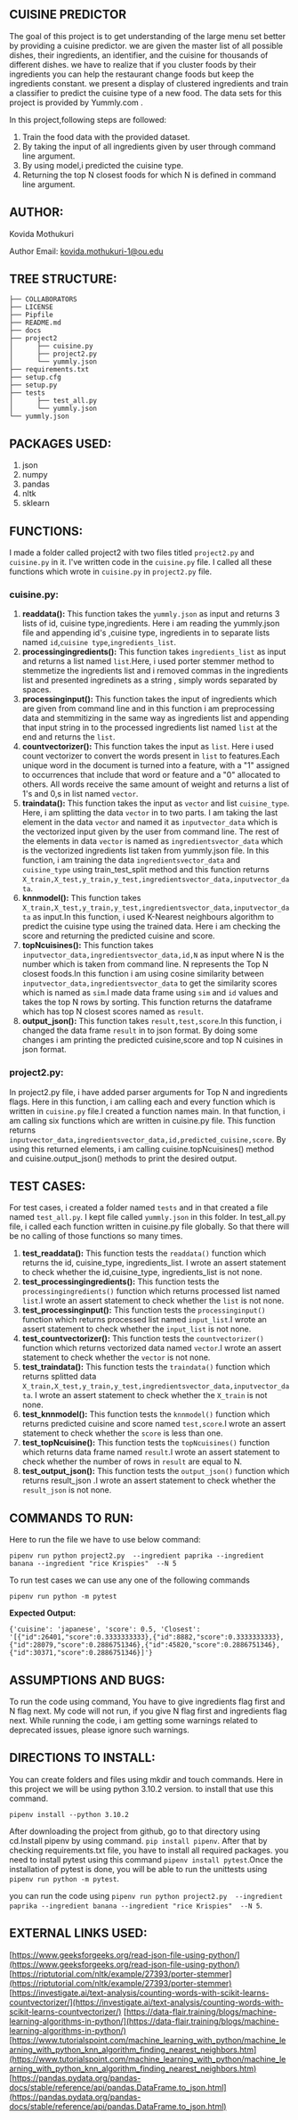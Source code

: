 ## CUISINE PREDICTOR

The goal of this project is to get understanding of
the large menu set better by providing a cuisine predictor.
we are given the master list of all possible dishes, their ingredients,
an identifier, and the cuisine for thousands of different dishes. 
we have to realize that if you cluster foods by their ingredients you can help 
the restaurant change foods but keep the ingredients constant. 
we present a display of clustered ingredients and train a classifier
to predict the cuisine type of a new food.
The data sets for this project is provided by Yummly.com .

In this project,following steps are followed:
1. Train the food data with the provided dataset.
2. By taking the input of all ingredients given by user through command
   line argument.
3. By using model,i predicted the cuisine type.
4. Returning the top N closest foods for which N is defined in command line argument.

## AUTHOR:

Kovida Mothukuri

Author Email: kovida.mothukuri-1@ou.edu


## TREE STRUCTURE:
```
├── COLLABORATORS
├── LICENSE
├── Pipfile
├── README.md
├── docs
├── project2
│      ├── cuisine.py
│      ├── project2.py
│      └── yummly.json
├── requirements.txt
├── setup.cfg
├── setup.py
├── tests
│      ├── test_all.py
│      └── yummly.json
└── yummly.json
```
## PACKAGES USED:
1. json
2. numpy
3. pandas
4. nltk
5. sklearn

## FUNCTIONS:
I made a folder called project2 with two files titled `project2.py` and
`cuisine.py` in it.
I've written code in the `cuisine.py` file. I called
all these functions which wrote in `cuisine.py` in `project2.py` file.

### cuisine.py:
1. **readdata():**
   This function takes the `yummly.json` as input and returns 3 lists of
   id, cuisine type,ingredients. Here i am reading the yummly.json file 
   and appending id's ,cuisine type, ingredients in to separate lists named
   `id`,`cuisine type`,`ingredients_list`.
2. **processingingredients():**
   This function takes `ingredients_list` as input and returns a list named
   `list`.Here, i used porter stemmer method to stemmetize the ingredients
   list and i removed commas in the ingredients list and presented ingredinets
   as a string , simply words separated by spaces.
3. **processinginput():**
   This function takes the input of ingredients which are given from command
   line and in this function i am preprocessing data and stemmitizing 
   in the same way as ingredients list and appending that input string
   in to the processed ingredients list named `list` at the end and returns the `list`.
4. **countvectorizer():**
   This function takes the input as `list`. Here i used count vectorizer 
   to convert the words present in `list` to features.Each unique word
   in the document is turned into a feature, with a "1" assigned to 
   occurrences that include that word or feature and a "0" allocated
   to others. All words receive the same amount of weight and returns 
   a list of 1's and 0,s in list named `vector`.
5. **traindata():**
   This function takes the input as `vector` and list `cuisine_type`.
   Here, i am splitting the data `vector` in to two parts. I am taking the
   last element in the data `vector` and named it as `inputvector_data`
   which is the vectorized input given by the user from command line.
   The rest of the elements in data `vector` is named as `ingredientsvector_data`
   which is the vectorized ingredients list taken from yummly.json file.
   In this function, i am training the data `ingredientsvector_data` and `cuisine_type`
   using train_test_split method and this function returns `X_train,X_test,y_train,y_test,ingredientsvector_data,inputvector_data`.
6. **knnmodel():**
   This function takes `X_train,X_test,y_train,y_test,ingredientsvector_data,inputvector_data`
   as input.In this function, i used K-Nearest neighbours algorithm to predict
   the cuisine type using the trained data. Here i am checking the score
   and returning the predicted cuisine and score.
7. **topNcuisines():**
   This function takes `inputvector_data,ingredientsvector_data,id,N` as input
   where N is the number which is taken from command line. N represents 
   the Top N closest foods.In this function i am using cosine similarity
   between `inputvector_data,ingredientsvector_data` to get the similarity
   scores which is named as `sim`.I made data frame using `sim` and `id`
   values and takes the top N rows by sorting. This function returns the 
   dataframe which has top N closest scores named as `result`.
8. **output_json():**
   This function takes `result,test,score`.In this function, i changed the 
   data frame `result` in to json format. By doing some changes i am printing the
   predicted cuisine,score and top N cuisines in json format.

### project2.py:
In project2.py file, i have added parser arguments for Top N and ingredients flags.
Here in this function, i am calling each and every function which is written 
in `cuisine.py` file.I created a function names main. In that function, i am 
calling six functions which are written in cuisine.py file. This function returns
`inputvector_data,ingredientsvector_data,id,predicted_cuisine,score`.
By using this returned elements, i am calling cuisine.topNcuisines() method
and cuisine.output_json() methods to print the desired output.

## TEST CASES:
For test cases, i created a folder named `tests` and in that created a file
named `test_all.py`. I kept file called `yummly.json` in this folder.
In test_all.py file, i called each function written in cuisine.py file globally.
So that there will be no calling of those functions so many times.
1. **test_readdata():**
   This function tests the `readdata()` function which returns the id, cuisine_type,
   ingredients_list. I wrote an assert statement to check whether the id,cuisine_type,
   ingredients_list is not none.
2. **test_processingingredients():**
   This function tests the `processingingredients()` function which returns
   processed list named `list`.I wrote an assert statement to check whether the
   `list` is not none.
3. **test_processinginput():**
   This function tests the `processinginput()` function which returns
   processed list named `input_list`.I wrote an assert statement to check whether the
   `input_list` is not none.
4. **test_countvectorizer():**
   This function tests the `countvectorizer()` function which returns
   vectorized data named `vector`.I wrote an assert statement to check whether the
   `vector` is not none.
5. **test_traindata():**
   This function tests the `traindata()` function which returns
   splitted data `X_train,X_test,y_train,y_test,ingredientsvector_data,inputvector_data`.
   I wrote an assert statement to check whether the `X_train` is not none.
6. **test_knnmodel():**
   This function tests the `knnmodel()` function which returns
   predicted cuisine and score named `test,score`.I wrote an assert statement to check whether the
   `score` is less than one.
7. **test_topNcuisine():**
   This function tests the `topNcuisines()` function which returns
   data frame named `result`.I wrote an assert statement to check whether the
   number of rows in `result` are equal to N.
8. **test_output_json():**
   This function tests the `output_json()` function which returns
   result_json .I wrote an assert statement to check whether the
   `result_json` is not none.

## COMMANDS TO RUN:
Here to run the file we have to use below command:

`pipenv run python project2.py 
--ingredient paprika --ingredient banana --ingredient "rice Krispies" 
--N 5`

To run test cases we can use any one of the following commands

`pipenv run python -m pytest`

**Expected Output:**

`{'cuisine': 'japanese', 'score': 0.5, 'Closest': '[{"id":26401,"score":0.3333333333},{"id":8882,"score":0.3333333333},{"id":28079,"score":0.2886751346},{"id":45820,"score":0.2886751346},{"id":30371,"score":0.2886751346}]'}`

## ASSUMPTIONS AND BUGS:
To run the code using command, You have to give ingredients flag first and
N flag next. My code will not run, if you give N flag first and ingredients flag next. 
While running the code, i am getting some warnings related to deprecated issues,
please ignore such warnings.
## DIRECTIONS TO INSTALL:

You can create folders and files using mkdir and touch commands.
Here in this project we will be using python 3.10.2 version. to install that use this command.

`pipenv install --python 3.10.2`

After downloading the project from github, go to that directory using cd.Install pipenv by using
command. `pip install pipenv`. After that by checking requirements.txt file, you have to install all
required packages.  you need to install pytest using this command `pipenv install pytest`.Once the installation of pytest is done, you will be able to
run the unittests using `pipenv run python -m pytest`. 

you can run the code using
`pipenv run python project2.py 
--ingredient paprika --ingredient banana --ingredient "rice Krispies" 
--N 5`.

## EXTERNAL LINKS USED:

[https://www.geeksforgeeks.org/read-json-file-using-python/](https://www.geeksforgeeks.org/read-json-file-using-python/)
[https://riptutorial.com/nltk/example/27393/porter-stemmer](https://riptutorial.com/nltk/example/27393/porter-stemmer)
[https://investigate.ai/text-analysis/counting-words-with-scikit-learns-countvectorizer/](https://investigate.ai/text-analysis/counting-words-with-scikit-learns-countvectorizer/)
[https://data-flair.training/blogs/machine-learning-algorithms-in-python/](https://data-flair.training/blogs/machine-learning-algorithms-in-python/)
[https://www.tutorialspoint.com/machine_learning_with_python/machine_learning_with_python_knn_algorithm_finding_nearest_neighbors.htm](https://www.tutorialspoint.com/machine_learning_with_python/machine_learning_with_python_knn_algorithm_finding_nearest_neighbors.htm)
[https://pandas.pydata.org/pandas-docs/stable/reference/api/pandas.DataFrame.to_json.html](https://pandas.pydata.org/pandas-docs/stable/reference/api/pandas.DataFrame.to_json.html)

